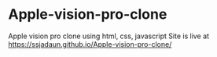 # Apple-vision-pro-clone
Apple vision pro clone using html, css, javascript
Site is live at https://ssjadaun.github.io/Apple-vision-pro-clone/
